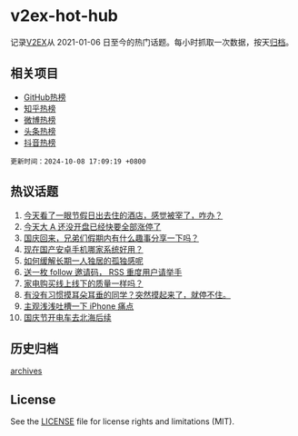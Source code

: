 # v2ex-hot-hub

 记录[V2EX](https://www.v2ex.com/)从 2021-01-06 日至今的热门话题。每小时抓取一次数据，按天[归档](archives)。
 
 ## 相关项目

- [GitHub热榜](https://github.com/snaildev/github-hot-hub)
- [知乎热榜](https://github.com/snaildev/zhihu-hot-hub)
- [微博热榜](https://github.com/snaildev/weibo-hot-hub)
- [头条热榜](https://github.com/snaildev/toutiao-hot-hub)
- [抖音热榜](https://github.com/snaildev/douyin-hot-hub)


 `更新时间：2024-10-08 17:09:19 +0800`

## 热议话题

1. [今天看了一眼节假日出去住的酒店，感觉被宰了，咋办？](https://www.v2ex.com/t/1078161)
1. [今天大 A 还没开盘已经快要全部涨停了](https://www.v2ex.com/t/1078142)
1. [国庆回来，兄弟们假期内有什么趣事分享一下吗？](https://www.v2ex.com/t/1078201)
1. [现在国产安卓手机哪家系统好用？](https://www.v2ex.com/t/1078173)
1. [如何缓解长期一人独居的孤独感呢](https://www.v2ex.com/t/1078075)
1. [送一枚 follow 邀请码， RSS 重度用户请举手](https://www.v2ex.com/t/1078189)
1. [家电购买线上线下的质量一样吗？](https://www.v2ex.com/t/1078165)
1. [有没有习惯摸耳朵耳垂的同学？突然摸起来了，就停不住。](https://www.v2ex.com/t/1078077)
1. [主观浅浅吐槽一下 iPhone 痛点](https://www.v2ex.com/t/1078111)
1. [国庆节开电车去北海后续](https://www.v2ex.com/t/1078207)

## 历史归档

[archives](archives)

## License

See the [LICENSE](LICENSE) file for license rights and limitations (MIT).
